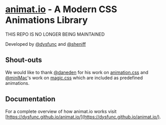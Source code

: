 
[animat.io](https://dysfunc.github.io/animat.io/) - A Modern CSS Animations Library
==================================================

THIS REPO IS NO LONGER BEING MAINTAINED

Developed by [@dysfunc](http://github.com/dysfunc/) and [@sheniff](http://github.com/sheniff)

Shout-outs
--------------------------------------

We would like to thank [@daneden](http://github.com/daneden) for his work on [animation.css](http://daneden.me/animate/) and [@miniMac](https://github.com/miniMAC)'s work on [magic.css](http://minimamente.com/example/magic_animations/) which are included as predefined animations.

Documentation
--------------------------------------
For a complete overview of how animat.io works visit [https://dysfunc.github.io/animat.io/](https://dysfunc.github.io/animat.io/).
